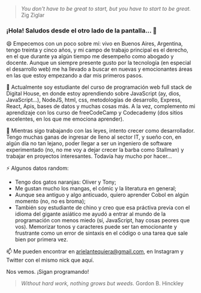 > *You don't have to be great to start, but you have to start to be great.* Zig Ziglar

### ¡Hola! Saludos desde el otro lado de la pantalla... 👋

😄 Empecemos con un poco sobre mí: vivo en Buenos Aires, Argentina, tengo treinta y cinco años, y mi campo de trabajo principal es el derecho, en el que durante ya algún tiempo me desempeño como abogado y docente. Aunque un siempre presente gusto por la tecnología (en especial el desarrollo web) me ha llevado a buscar en nuevas y emocionantes áreas en las que estoy empezando a dar mis primeros pasos.

🌱 Actualmente soy estudiante del curso de programación web full stack de Digital House, en donde estoy aprendiendo sobre JavaScript (ay, dios, JavaScript...), NodeJS, html, css, metodologías de desarrollo, Express, React, Apis, bases de datos y muchas cosas más. A la vez, complemento mi aprendizaje con los curso de freeCodeCamp y Codecademy (dos sitios excelentes, en los que me emociona aprender).

🔭 Mientras sigo trabajando con las leyes, intento crecer como desarrollador. Tengo muchas ganas de ingresar de lleno al sector IT, y sueño con, en algún día no tan lejano, poder llegar a ser un ingeniero de software experimentado (no, no me voy a dejar crecer la barba como Stallman) y trabajar en proyectos interesantes. Todavía hay mucho por hacer...

⚡ Algunos datos random:

+ Tengo dos gatos naranjas: Oliver y Tony;
+ Me gustan mucho los mangas, el cómic y la literatura en general;
+ Aunque sea antiguo y algo anticuado, quiero aprender Cobol en algún momento (no, no es broma);
+ También soy estudiante de chino y creo que esa práctiva previa con el idioma del gigante asiático me ayudó a entrar al mundo de la programación con menos miedo (sí, JavaScript, hay cosas peores que vos). Memorizar tonos y caracteres puede ser tan emocionante y frustrante como un error de sintaxis en el código o una tarea que sale bien por primera vez.

📫 Me pueden encontrar en arielantequiera@gmail.com, en Instagram y Twitter con el mismo nick que aquí.

Nos vemos.
¡Sigan programando!

> *Without hard work, nothing grows but weeds.* Gordon B. Hinckley
